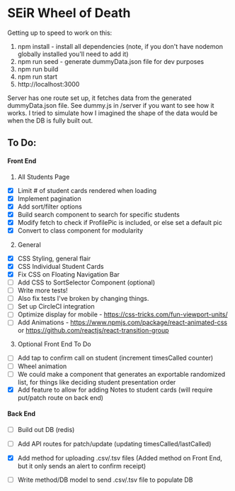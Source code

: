 # SEiR Wheel of Death

Getting up to speed to work on this:
1. npm install - install all dependencies (note, if you don't have nodemon globally installed you'll need to add it)
2. npm run seed - generate dummyData.json file for dev purposes
3. npm run build
4. npm run start
5. http://localhost:3000

Server has one route set up, it fetches data from the generated dummyData.json file. See dummy.js in /server if you want to see how it works. I tried to simulate how I imagined the shape of the data would be when the DB is fully built out.

## To Do:

#### Front End
1. All Students Page
- [x] Limit # of student cards rendered when loading
- [x] Implement pagination 
- [x] Add sort/filter options
- [x] Build search component to search for specific students
- [x] Modify fetch to check if ProfilePic is included, or else set a default pic
- [x] Convert to class component for modularity

2. General
- [x] CSS Styling, general flair
- [x] CSS Individual Student Cards
- [x] Fix CSS on Floating Navigation Bar
- [ ] Add CSS to SortSelector Component (optional)
- [ ] Write more tests! 
- [ ] Also fix tests I've broken by changing things.
- [ ] Set up CircleCI integration
- [ ] Optimize display for mobile - https://css-tricks.com/fun-viewport-units/
- [ ] Add Animations - https://www.npmjs.com/package/react-animated-css or https://github.com/reactjs/react-transition-group

3. Optional Front End To Do
- [ ] Add tap to confirm call on student (increment timesCalled counter)
- [ ] Wheel animation
- [ ] We could make a component that generates an exportable randomized list, for things like deciding student presentation order
- [x] Add feature to allow for adding Notes to student cards (will require put/patch route on back end)
 
#### Back End
- [ ] Build out DB (redis)
- [ ] Add API routes for patch/update (updating timesCalled/lastCalled)
- [x] Add method for uploading .csv/.tsv files (Added method on Front End, but it only sends an alert to confirm receipt)
- [ ] Write method/DB model to send .csv/.tsv file to populate DB 

